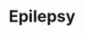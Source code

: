---
title: Epilepsy
crosslinks:
- CBD
- disability
- LegalAdviceUK
- funny
- tea
- ems
- Serendipity
- trees
- Random_Acts_Of_Amazon
- LamictalDreamin
- NormMacdonald
- youtubefactsbot
- solotravel
- asmr
- SuicideWatch
- askscience
- vegetarianketo
- autotldr
- videos
- epileptology
---